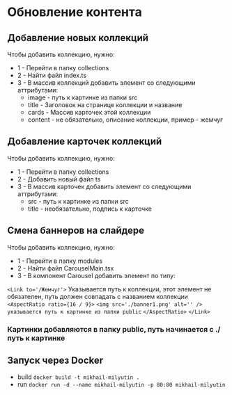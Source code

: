 # Обновление контента

## Добавление новых коллекций

Чтобы добавить коллекцию, нужно:

- 1 - Перейти в папку collections
- 2 - Найти файл index.ts
- 3 - В массив коллекций добавить элемент со следующими аттрибутами:
  - image - путь к картинке из папки src
  - title - Заголовок на странице коллекции и название
  - cards - Массив карточек этой коллекции
  - content - не обязательно, описание коллекции, пример - жемчуг

## Добавление карточек коллекций

Чтобы добавить коллекцию, нужно:

- 1 - Перейти в папку collections
- 2 - Добавить новый файл ts
- 3 - В массив карточек добавить элемент со следующими аттрибутами:
  - src - путь к картинке из папки src
  - title - необязательно, подпись к карточке

## Смена баннеров на слайдере

Чтобы добавить коллекцию, нужно:

- 1 - Перейти в папку modules
- 2 - Найти файл CarouselMain.tsx
- 3 - В компонент Carousel добавить элемент по типу:

`<Link to='/Жемчуг'>`
Указывается путь к коллекции, этот элемент не обязателен, путь должен совпадать с названием коллекции
`<AspectRatio ratio={16 / 9}>`
`<img src='./banner1.png' alt='' /> указывается путь к картинке из папки public`
`</AspectRatio>`
`</Link>`

### Картинки добавляются в папку public, путь начинается с ./путь к картинке

## Запуск через Docker

- build `docker build -t mikhail-milyutin .`
- run `docker run -d --name mikhail-milyutin -p 80:80 mikhail-milyutin`
